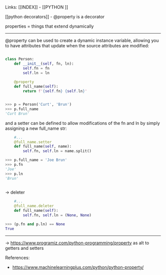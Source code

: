 Links: [[INDEX]] - [[PYTHON ]]

[[python decorators]] - @property is a decorator

properties = things that extend dynamically

--- 

@property can be used to create a dynamic instance variable, allowing you to have attributes that update when the source attributes are modified:

```py

class Person:
	def __init__(self, fn, ln):
		self.fn = fn
		self.ln = ln
	
	@property
	def full_name(self):
		return f'{self.fn} {self.ln}'


>>> p = Person('Curt', 'Brun')
>>> p.full_name
'Curt Brun'
```
and a setter can be defined to allow modifications of the fn and ln by simply assigning a new full_name str:
```py
	#...
	@full_name.setter
	def full_name(self, name):
		self.fn, self.ln = name.split()

>>> p.full_name = 'Joe Brun'
>>> p.fn
'Joe'
>>> p.ln
'Brun'
	
```

-> deleter
```py
	#...
	@full_name.deleter
	def full_name(self):
		self.fn, self.ln = (None, None)

>>> (p.fn and p.ln) == None
True
```



--- 
-> https://www.programiz.com/python-programming/property as alt to getters and setters

References:
- https://www.machinelearningplus.com/python/python-property/
